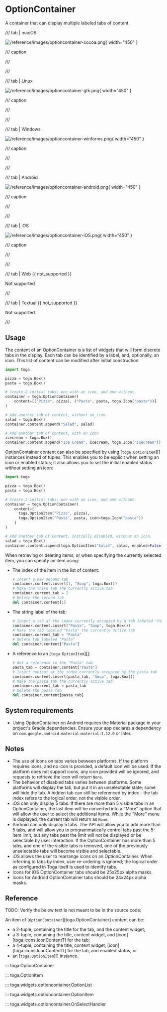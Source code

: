 # OptionContainer

A container that can display multiple labeled tabs of content.

/// tab | macOS

![/reference/images/optioncontainer-cocoa.png](/reference/images/optioncontainer-cocoa.png){ width="450" }

/// caption

///

<!-- TODO: Update alt text -->

///

/// tab | Linux

![/reference/images/optioncontainer-gtk.png](/reference/images/optioncontainer-gtk.png){ width="450" }

/// caption

///

<!-- TODO: Update alt text -->

///

/// tab | Windows

![/reference/images/optioncontainer-winforms.png](/reference/images/optioncontainer-winforms.png){ width="450" }

/// caption

///

<!-- TODO: Update alt text -->

///

/// tab | Android

![/reference/images/optioncontainer-android.png](/reference/images/optioncontainer-android.png){ width="450" }

/// caption

///

<!-- TODO: Update alt text -->

///

/// tab | iOS

![/reference/images/optioncontainer-iOS.png](/reference/images/optioncontainer-iOS.png){ width="450" }

/// caption

///

<!-- TODO: Update alt text -->

///

/// tab | Web {{ not_supported }}

Not supported

///

/// tab | Textual {{ not_supported }}

Not supported

///

## Usage

The content of an OptionContainer is a list of widgets that will form discrete tabs in the display. Each tab can be identified by a label, and, optionally, an icon. This list of content can be modified after initial construction:

```python
import toga

pizza = toga.Box()
pasta = toga.Box()

# Create 2 initial tabs; one with an icon, and one without.
container = toga.OptionContainer(
    content=[("Pizza", pizza), ("Pasta", pasta, toga.Icon("pasta"))]
)

# Add another tab of content, without an icon.
salad = toga.Box()
container.content.append("Salad", salad)

# Add another tab of content, with an icon
icecream = toga.Box()
container.content.append("Ice Cream", icecream, toga.Icon("icecream"))
```

OptionContainer content can also be specified by using [`toga.OptionItem`][] instances instead of tuples. This enables you to be explicit when setting an icon or enabled status; it also allows you to set the initial enabled status *without* setting an icon:

```python
import toga

pizza = toga.Box()
pasta = toga.Box()

# Create 2 initial tabs; one with an icon, and one without.
container = toga.OptionContainer(
    content=[`
      toga.OptionItem("Pizza", pizza),
      toga.OptionItem("Pasta", pasta, icon=toga.Icon("pasta"))
    ]
)

# Add another tab of content, initially disabled, without an icon.
salad = toga.Box()
container.content.append(toga.OptionItem("Salad", salad, enabled=False))
```

When retrieving or deleting items, or when specifying the currently selected item, you can specify an item using:

  - The index of the item in the list of content:

    ```python
    # Insert a new second tab
    container.content.insert(1, "Soup", toga.Box())
    # Make the third tab the currently active tab
    container.current_tab = 2
    # Delete the second tab
    del container.content[1]
    ```

  - The string label of the tab:

    ```python
    # Insert a tab at the index currently occupied by a tab labeled "Pasta"
    container.content.insert("Pasta", "Soup", toga.Box())
    # Make the tab labeled "Pasta" the currently active tab
    container.current_tab = "Pasta"
    # Delete tab labeled "Pasta"
    del container.content["Pasta"]
    ```

  - A reference to an [`toga.OptionItem`][]:

    ```python
    # Get a reference to the "Pasta" tab
    pasta_tab = container.content["Pasta"]
    # Insert content at the index currently occupied by the pasta tab
    container.content.insert(pasta_tab, "Soup", toga.Box())
    # Make the pasta tab the currently active tab
    container.current_tab = pasta_tab
    # Delete the pasta tab
    del container.content[pasta_tab]
    ```

## System requirements

- Using OptionContainer on Android requires the Material package in your project's Gradle dependencies. Ensure your app declares a dependency on `com.google.android.material:material:1.12.0` or later.

## Notes

- The use of icons on tabs varies between platforms. If the platform requires icons, and no icon is provided, a default icon will be used. If the platform does not support icons, any icon provided will be ignored, and requests to retrieve the icon will return `None`.
- The behavior of disabled tabs varies between platforms. Some platforms will display the tab, but put it in an unselectable state; some will hide the tab. A hidden tab can still be referenced by index - the tab index refers to the logical order, not the visible order.
- iOS can only display 5 tabs. If there are more than 5 visible tabs in an OptionContainer, the last item will be converted into a "More" option that will allow the user to select the additional items. While the "More" menu is displayed, the current tab will return as `None`.
- Android can only display 5 tabs. The API will allow you to add more than 5 tabs, and will allow you to programmatically control tabs past the 5-item limit, but any tabs past the limit will not be displayed or be selectable by user interaction. If the OptionContainer has more than 5 tabs, and one of the visible tabs is removed, one of the previously unselectable tabs will become visible and selectable.
- iOS allows the user to rearrange icons on an OptionContainer. When referring to tabs by index, user re-ordering is ignored; the logical order as configured in Toga itself is used to identify tabs.
- Icons for iOS OptionContainer tabs should be 25x25px alpha masks.
- Icons for Android OptionContainer tabs should be 24x24px alpha masks.

## Reference

TODO: Verify the below text is not meant to be in the source code:

An item of [`OptionContainer`][toga.OptionContainer] content can be:

- a 2-tuple, containing the title for the tab, and the content widget;
- a 3-tuple, containing the title, content widget, and [icon][toga.icons.IconContentT] for the tab;
- a 4-tuple, containing the title, content widget, [icon][toga.icons.IconContentT] for the tab, and enabled status; or
- an [`toga.OptionItem`][] instance.

::: toga.OptionContainer

::: toga.OptionItem

::: toga.widgets.optioncontainer.OptionList

::: toga.widgets.optioncontainer.OptionItem

::: toga.widgets.optioncontainer.OnSelectHandler
